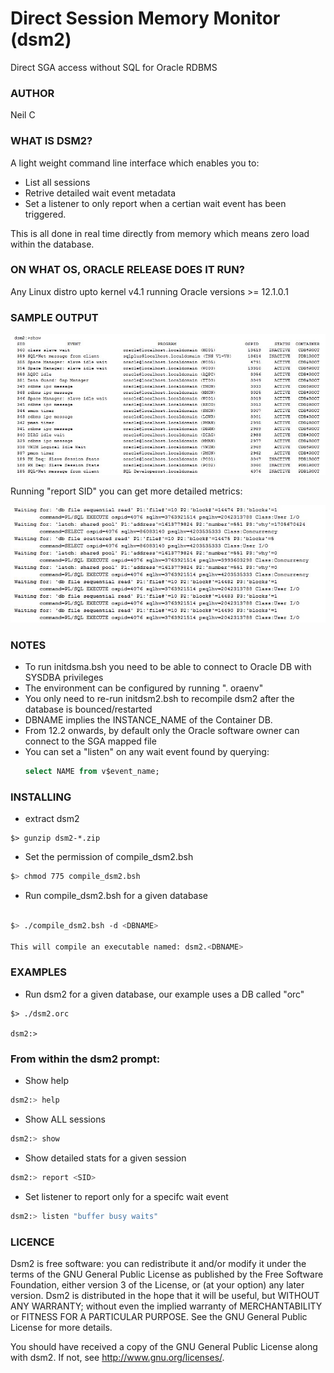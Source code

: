 Direct Session Memory Monitor (dsm2)
===================================

Direct SGA access without SQL for Oracle RDBMS

### AUTHOR

 Neil C
	
### WHAT IS DSM2?
	
A light weight command line interface which enables you to:

* List all sessions 
* Retrive detailed wait event metadata
* Set a listener to only report when a certian wait event has been triggered.

This is all done in real time directly from memory which means zero load within the database. 

### ON WHAT OS, ORACLE RELEASE DOES IT RUN?

 Any Linux distro upto kernel v4.1 running Oracle versions >= 12.1.0.1
 
### SAMPLE OUTPUT
![alt tag](screenshots/dsm2SummaryView.JPG)

Running "report SID" you can get more detailed metrics:
	
![alt tag](screenshots/dsm2ProfileView.JPG)
	
### NOTES
	 
 * To run initdsma.bsh you need to be able to connect to Oracle DB with SYSDBA privileges 
 * The environment can be configured by running ". oraenv"
 * You only need to re-run initdsm2.bsh to recompile dsm2 after the database is bounced/restarted
 * DBNAME implies the INSTANCE_NAME of the Container DB.
 * From 12.2 onwards, by default only the Oracle software owner can connect to the SGA mapped file
 * You can set a "listen" on any wait event found by querying:
    ```sql
    select NAME from v$event_name;
    ``` 
### INSTALLING

* extract dsm2 

```
$> gunzip dsm2-*.zip
```

 *  Set the permission of compile_dsm2.bsh

```bash
$> chmod 775 compile_dsm2.bsh
``` 

 *  Run compile_dsm2.bsh for a given database

```bash

$> ./compile_dsm2.bsh -d <DBNAME>

This will compile an executable named: dsm2.<DBNAME>
```

### EXAMPLES

 * Run dsm2 for a given database, our example uses a DB called "orc"
```
$> ./dsm2.orc
    
dsm2:>

```
### From within the dsm2 prompt:

 * Show help
```bash
dsm2:> help
```

 * Show ALL sessions
```bash
dsm2:> show
```

 * Show detailed stats for a given session
```bash
dsm2:> report <SID>
```

 * Set listener to report only for a specifc wait event
 ```bash
dsm2:> listen "buffer busy waits"
 ```

### LICENCE

Dsm2 is free software: you can redistribute it and/or modify
it under the terms of the GNU General Public License as published by
the Free Software Foundation, either version 3 of the License, or
(at your option) any later version.
Dsm2 is distributed in the hope that it will be useful,
but WITHOUT ANY WARRANTY; without even the implied warranty of
MERCHANTABILITY or FITNESS FOR A PARTICULAR PURPOSE.  See the
GNU General Public License for more details.

You should have received a copy of the GNU General Public License
along with dsm2.  If not, see <http://www.gnu.org/licenses/>.
